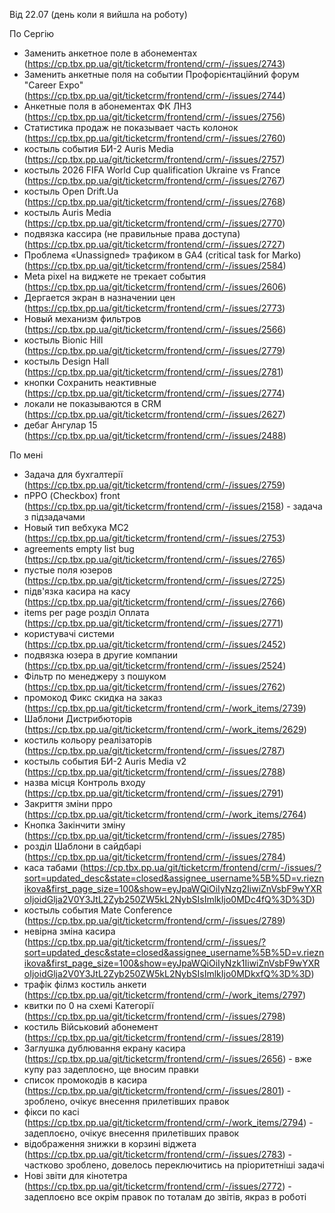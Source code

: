 Від 22.07 (день коли я вийшла на роботу)

По Сергію
-  Заменить анкетное поле в абонементах (https://cp.tbx.pp.ua/git/ticketcrm/frontend/crm/-/issues/2743)
- Заменить анкетные поля на событии Профорієнтаційний форум "Career Expo" (https://cp.tbx.pp.ua/git/ticketcrm/frontend/crm/-/issues/2744)
- Анкетные поля в абонементах ФК ЛНЗ (https://cp.tbx.pp.ua/git/ticketcrm/frontend/crm/-/issues/2756)
- Статистика продаж не показывает часть колонок (https://cp.tbx.pp.ua/git/ticketcrm/frontend/crm/-/issues/2760)
- костыль события БИ-2 Auris Media (https://cp.tbx.pp.ua/git/ticketcrm/frontend/crm/-/issues/2757)
- костыль 2026 FIFA World Cup qualification Ukraine vs France (https://cp.tbx.pp.ua/git/ticketcrm/frontend/crm/-/issues/2767)
- костыль Open Drift.Ua (https://cp.tbx.pp.ua/git/ticketcrm/frontend/crm/-/issues/2768)
- костыль Auris Media (https://cp.tbx.pp.ua/git/ticketcrm/frontend/crm/-/issues/2770)
- подвязка кассира (не правильные права доступа) (https://cp.tbx.pp.ua/git/ticketcrm/frontend/crm/-/issues/2727)
- Проблема «Unassigned» трафиком в GA4 (critical task for Marko) (https://cp.tbx.pp.ua/git/ticketcrm/frontend/crm/-/issues/2584)
- Meta pixel на виджете не трекает события (https://cp.tbx.pp.ua/git/ticketcrm/frontend/crm/-/issues/2606)
- Дергается экран в назначении цен (https://cp.tbx.pp.ua/git/ticketcrm/frontend/crm/-/issues/2773)
- Новый механизм фильтров (https://cp.tbx.pp.ua/git/ticketcrm/frontend/crm/-/issues/2566)
- костыль Bionic Hill (https://cp.tbx.pp.ua/git/ticketcrm/frontend/crm/-/issues/2779)
- костыль Design Hall (https://cp.tbx.pp.ua/git/ticketcrm/frontend/crm/-/issues/2781)
- кнопки Сохранить неактивные (https://cp.tbx.pp.ua/git/ticketcrm/frontend/crm/-/issues/2774)
- локали не показываются в CRM (https://cp.tbx.pp.ua/git/ticketcrm/frontend/crm/-/issues/2627)
- дебаг Ангулар 15 (https://cp.tbx.pp.ua/git/ticketcrm/frontend/crm/-/issues/2488)

По мені
- Задача для бухгалтерії (https://cp.tbx.pp.ua/git/ticketcrm/frontend/crm/-/issues/2759)
- пРРО (Checkbox) front (https://cp.tbx.pp.ua/git/ticketcrm/frontend/crm/-/issues/2158) - задача з підзадачами
- Новый тип вебхука MC2 (https://cp.tbx.pp.ua/git/ticketcrm/frontend/crm/-/issues/2753)
- agreements empty list bug (https://cp.tbx.pp.ua/git/ticketcrm/frontend/crm/-/issues/2765)
- пустые поля юзеров (https://cp.tbx.pp.ua/git/ticketcrm/frontend/crm/-/issues/2725)
- підв'язка касира на касу (https://cp.tbx.pp.ua/git/ticketcrm/frontend/crm/-/issues/2766)
- items per page розділ Оплата (https://cp.tbx.pp.ua/git/ticketcrm/frontend/crm/-/issues/2771)
- користувачі системи (https://cp.tbx.pp.ua/git/ticketcrm/frontend/crm/-/issues/2452)
- подвязка юзера в другие компании (https://cp.tbx.pp.ua/git/ticketcrm/frontend/crm/-/issues/2524)
- Фільтр по менеджеру з пошуком (https://cp.tbx.pp.ua/git/ticketcrm/frontend/crm/-/issues/2762)
- промокод Фикс скидка на заказ (https://cp.tbx.pp.ua/git/ticketcrm/frontend/crm/-/work_items/2739)
- Шаблони Дистрибюторів (https://cp.tbx.pp.ua/git/ticketcrm/frontend/crm/-/work_items/2629)
- костиль кольору реалізаторів (https://cp.tbx.pp.ua/git/ticketcrm/frontend/crm/-/issues/2787)
- костыль события БИ-2 Auris Media v2 (https://cp.tbx.pp.ua/git/ticketcrm/frontend/crm/-/issues/2788)
- назва місця Контроль входу (https://cp.tbx.pp.ua/git/ticketcrm/frontend/crm/-/issues/2791)
- Закриття зміни прро (https://cp.tbx.pp.ua/git/ticketcrm/frontend/crm/-/work_items/2764)
- Кнопка Закінчити зміну (https://cp.tbx.pp.ua/git/ticketcrm/frontend/crm/-/issues/2785)
- розділ Шаблони в сайдбарі (https://cp.tbx.pp.ua/git/ticketcrm/frontend/crm/-/issues/2784)
- каса табами (https://cp.tbx.pp.ua/git/ticketcrm/frontend/crm/-/issues/?sort=updated_desc&state=closed&assignee_username%5B%5D=v.rieznikova&first_page_size=100&show=eyJpaWQiOiIyNzg2IiwiZnVsbF9wYXRoIjoidGlja2V0Y3JtL2Zyb250ZW5kL2NybSIsImlkIjo0MDc4fQ%3D%3D)
- костыль события Mate Conference (https://cp.tbx.pp.ua/git/ticketcrm/frontend/crm/-/issues/2789)
- невірна зміна касира (https://cp.tbx.pp.ua/git/ticketcrm/frontend/crm/-/issues/?sort=updated_desc&state=closed&assignee_username%5B%5D=v.rieznikova&first_page_size=100&show=eyJpaWQiOiIyNzk1IiwiZnVsbF9wYXRoIjoidGlja2V0Y3JtL2Zyb250ZW5kL2NybSIsImlkIjo0MDkxfQ%3D%3D)
- трафік філмз костиль анкети (https://cp.tbx.pp.ua/git/ticketcrm/frontend/crm/-/work_items/2797)
- квитки по 0 на схемі Категорії (https://cp.tbx.pp.ua/git/ticketcrm/frontend/crm/-/issues/2798)
- костиль Військовий абонемент (https://cp.tbx.pp.ua/git/ticketcrm/frontend/crm/-/issues/2819)
- Заглушка дублювання екрану касира (https://cp.tbx.pp.ua/git/ticketcrm/frontend/crm/-/issues/2656) - вже купу раз задеплоєно, ще вносим правки
- список промокодів в касира (https://cp.tbx.pp.ua/git/ticketcrm/frontend/crm/-/issues/2801) - зроблено, очікує внесення прилетівших правок
- фікси по касі (https://cp.tbx.pp.ua/git/ticketcrm/frontend/crm/-/work_items/2794) - задеплоєно, очікує внесення прилетівших правок
- відображення знижки в корзині віджета (https://cp.tbx.pp.ua/git/ticketcrm/frontend/crm/-/issues/2783) - частково зроблено, довелось переключитись на пріоритетніші задачі
- Нові звіти для кінотетра (https://cp.tbx.pp.ua/git/ticketcrm/frontend/crm/-/issues/2772) - задеплоєно все окрім правок по тоталам до звітів, якраз в роботі

